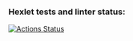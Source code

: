 ### Hexlet tests and linter status:
[![Actions Status](https://github.com/roman-iork/java-project-99/actions/workflows/hexlet-check.yml/badge.svg)](https://github.com/roman-iork/java-project-99/actions)